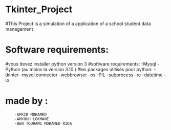 # Tkinter_Project
#This Project is a simulation of a application of a school  student data management

# Software requirements:
#vous devez installer python version 3
    #software requirements:
        -Mysql
        -Python (au moins la version 3.10.)
    #les packages utilisés pour python:
        -tkinter
        -mysql.connector
        -webbrowser
        -os
        -PIL
        -subprocess
        -re
        -datetime
        -io

# made by :
        -AFKIR MOHAMED
        -AKKOUH LOKMANE
        -BEN TOUHAMI MOHAMED RIDA 
